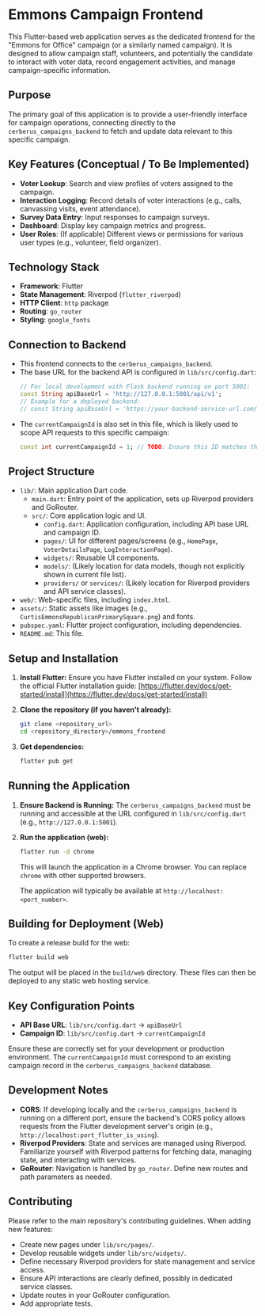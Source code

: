 # Emmons Campaign Frontend

This Flutter-based web application serves as the dedicated frontend for the "Emmons for Office" campaign (or a similarly named campaign). It is designed to allow campaign staff, volunteers, and potentially the candidate to interact with voter data, record engagement activities, and manage campaign-specific information.

## Purpose

The primary goal of this application is to provide a user-friendly interface for campaign operations, connecting directly to the `cerberus_campaigns_backend` to fetch and update data relevant to this specific campaign.

## Key Features (Conceptual / To Be Implemented)

*   **Voter Lookup**: Search and view profiles of voters assigned to the campaign.
*   **Interaction Logging**: Record details of voter interactions (e.g., calls, canvassing visits, event attendance).
*   **Survey Data Entry**: Input responses to campaign surveys.
*   **Dashboard**: Display key campaign metrics and progress.
*   **User Roles**: (If applicable) Different views or permissions for various user types (e.g., volunteer, field organizer).

## Technology Stack

*   **Framework**: Flutter
*   **State Management**: Riverpod (`flutter_riverpod`)
*   **HTTP Client**: `http` package
*   **Routing**: `go_router`
*   **Styling**: `google_fonts`

## Connection to Backend

*   This frontend connects to the `cerberus_campaigns_backend`.
*   The base URL for the backend API is configured in `lib/src/config.dart`:
    ```dart
    // For local development with Flask backend running on port 5001:
    const String apiBaseUrl = 'http://127.0.0.1:5001/api/v1';
    // Example for a deployed backend:
    // const String apiBaseUrl = 'https://your-backend-service-url.com/api/v1';
    ```
*   The `currentCampaignId` is also set in this file, which is likely used to scope API requests to this specific campaign:
    ```dart
    const int currentCampaignId = 1; // TODO: Ensure this ID matches the campaign in the backend
    ```

## Project Structure

*   `lib/`: Main application Dart code.
    *   `main.dart`: Entry point of the application, sets up Riverpod providers and GoRouter.
    *   `src/`: Core application logic and UI.
        *   `config.dart`: Application configuration, including API base URL and campaign ID.
        *   `pages/`: UI for different pages/screens (e.g., `HomePage`, `VoterDetailsPage`, `LogInteractionPage`).
        *   `widgets/`: Reusable UI components.
        *   `models/`: (Likely location for data models, though not explicitly shown in current file list).
        *   `providers/` or `services/`: (Likely location for Riverpod providers and API service classes).
*   `web/`: Web-specific files, including `index.html`.
*   `assets/`: Static assets like images (e.g., `CurtisEmmonsRepublicanPrimarySquare.png`) and fonts.
*   `pubspec.yaml`: Flutter project configuration, including dependencies.
*   `README.md`: This file.

## Setup and Installation

1.  **Install Flutter:**
    Ensure you have Flutter installed on your system. Follow the official Flutter installation guide: [https://flutter.dev/docs/get-started/install](https://flutter.dev/docs/get-started/install)

2.  **Clone the repository (if you haven't already):**
    ```bash
    git clone <repository_url>
    cd <repository_directory>/emmons_frontend
    ```

3.  **Get dependencies:**
    ```bash
    flutter pub get
    ```

## Running the Application

1.  **Ensure Backend is Running:**
    The `cerberus_campaigns_backend` must be running and accessible at the URL configured in `lib/src/config.dart` (e.g., `http://127.0.0.1:5001`).

2.  **Run the application (web):**
    ```bash
    flutter run -d chrome
    ```
    This will launch the application in a Chrome browser. You can replace `chrome` with other supported browsers.

    The application will typically be available at `http://localhost:<port_number>`.

## Building for Deployment (Web)

To create a release build for the web:
```bash
flutter build web
```
The output will be placed in the `build/web` directory. These files can then be deployed to any static web hosting service.

## Key Configuration Points

*   **API Base URL**: `lib/src/config.dart` -> `apiBaseUrl`
*   **Campaign ID**: `lib/src/config.dart` -> `currentCampaignId`

Ensure these are correctly set for your development or production environment. The `currentCampaignId` must correspond to an existing campaign record in the `cerberus_campaigns_backend` database.

## Development Notes

*   **CORS**: If developing locally and the `cerberus_campaigns_backend` is running on a different port, ensure the backend's CORS policy allows requests from the Flutter development server's origin (e.g., `http://localhost:port_flutter_is_using`).
*   **Riverpod Providers**: State and services are managed using Riverpod. Familiarize yourself with Riverpod patterns for fetching data, managing state, and interacting with services.
*   **GoRouter**: Navigation is handled by `go_router`. Define new routes and path parameters as needed.

## Contributing

Please refer to the main repository's contributing guidelines.
When adding new features:
*   Create new pages under `lib/src/pages/`.
*   Develop reusable widgets under `lib/src/widgets/`.
*   Define necessary Riverpod providers for state management and service access.
*   Ensure API interactions are clearly defined, possibly in dedicated service classes.
*   Update routes in your GoRouter configuration.
*   Add appropriate tests.
